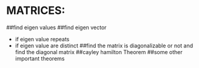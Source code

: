 # MATRICES:

##find eigen values
##find eigen vector
- if eigen value repeats
- if eigen value are distinct
##find the matrix is diagonalizable or not and find the diagonal matrix
##cayley hamilton Theorem
##some other important theorems
